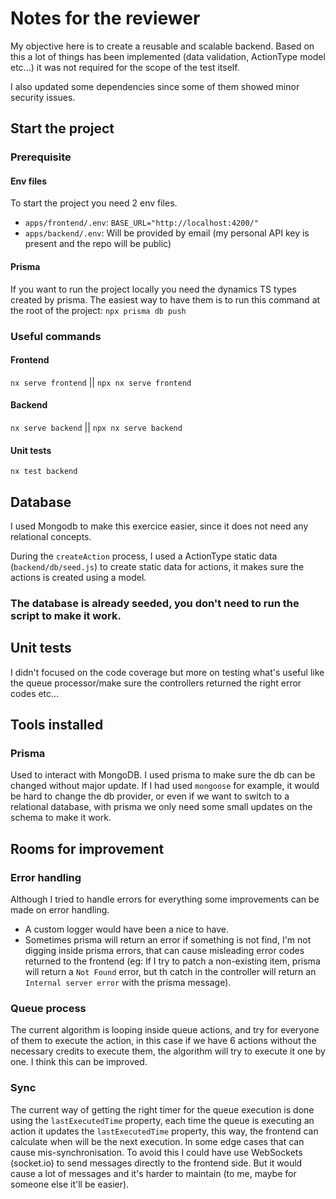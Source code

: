 # Notes for the reviewer

My objective here is to create a reusable and scalable backend. Based on this a lot of things has been implemented (data validation, ActionType model etc...) it was not required for the scope of the test itself.

I also updated some dependencies since some of them showed minor security issues.

## Start the project
### Prerequisite
#### Env files
To start the project you need 2 env files. 
- `apps/frontend/.env`: `BASE_URL="http://localhost:4200/"`
- `apps/backend/.env`: Will be provided by email (my personal API key is present and the repo will be public)

#### Prisma
If you want to run the project locally you need the dynamics TS types created by prisma. The easiest way to have them is to run this command at the root of the project: `npx prisma db push`

### Useful commands
#### Frontend
`nx serve frontend` || `npx nx serve frontend`

#### Backend
`nx serve backend` || `npx nx serve backend`

#### Unit tests
 `nx test backend`


## Database
I used Mongodb to make this exercice easier, since it does not need any relational concepts.

During the `createAction` process, I used a ActionType static data (`backend/db/seed.js`) to create static data for actions, it makes sure the actions is created using a model.

### The database is already seeded, you don't need to run the script to make it work.

## Unit tests
I didn't focused on the code coverage but more on testing what's useful like the queue processor/make sure the controllers returned the right error codes etc...

## Tools installed
### Prisma
Used to interact with MongoDB.
I used prisma to make sure the db can be changed without major update.
If I had used `mongoose` for example, it would be hard to change the db provider, or even if we want to switch to a relational database, with prisma we only need some small updates on the schema to make it work.

## Rooms for improvement
### Error handling
Although I tried to handle errors for everything some improvements can be made on error handling.

- A custom logger would have been a nice to have. 
- Sometimes prisma will return an error if something is not find, I'm not digging inside prisma errors, that can cause misleading error codes returned to the frontend (eg: If I try to patch a non-existing item, prisma will return a `Not Found` error, but th catch in the controller will return an `Internal server error` with the prisma message).

### Queue process
The current algorithm is looping inside queue actions, and try for everyone of them to execute the action, in this case if we have 6 actions without the necessary credits to execute them, the algorithm will try to execute it one by one. I think this can be improved.

### Sync
The current way of getting the right timer for the queue execution is done using the `lastExecutedTime` property, each time the queue is executing an action it updates the `lastExecutedTime` property, this way, the frontend can calculate when will be the next execution. In some edge cases that can cause mis-synchronisation. 
To avoid this I could have use WebSockets (socket.io) to send messages directly to the frontend side. But it would cause a lot of messages and it's harder to maintain (to me, maybe for someone else it'll be easier).
